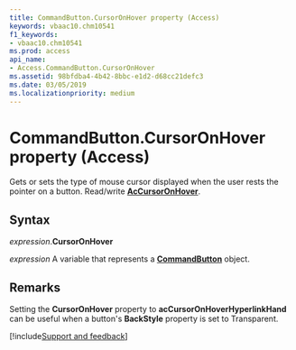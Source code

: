 ```yaml
---
title: CommandButton.CursorOnHover property (Access)
keywords: vbaac10.chm10541
f1_keywords:
- vbaac10.chm10541
ms.prod: access
api_name:
- Access.CommandButton.CursorOnHover
ms.assetid: 98bfdba4-4b42-8bbc-e1d2-d68cc21defc3
ms.date: 03/05/2019
ms.localizationpriority: medium
---
```



# CommandButton.CursorOnHover property (Access)

Gets or sets the type of mouse cursor displayed when the user rests the pointer on a button. Read/write **[AcCursorOnHover](Access.AcCursorOnHover.md)**.


## Syntax

_expression_.**CursorOnHover**

_expression_ A variable that represents a **[CommandButton](Access.CommandButton.md)** object.


## Remarks

Setting the **CursorOnHover** property to **acCursorOnHoverHyperlinkHand** can be useful when a button's **BackStyle** property is set to Transparent.




[!include[Support and feedback](~/includes/feedback-boilerplate.md)]